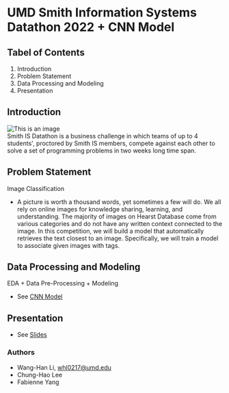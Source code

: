# UMD Smith Information Systems Datathon 2022 + CNN Model

## Tabel of Contents
 1. Introduction
 2. Problem Statement
 3. Data Processing and Modeling
 4. Presentation
 
## Introduction
![This is an image](https://i.imgur.com/SRVYtA1.png)<br>
Smith IS Datathon is a business challenge in which teams of up to 4 students', proctored by Smith IS members, compete against each other to solve a set of programming problems in two weeks long time span.

## Problem Statement
Image Classification
* A picture is worth a thousand words, yet sometimes a few will do. We all rely on online images for knowledge sharing, learning, and understanding. The majority of images on Hearst Database come from various categories and do not have any written context connected to the image. In this competition, we will build a model that automatically retrieves the text closest to an image. Specifically, we will train a model to associate given images with tags.

## Data Processing and Modeling
EDA + Data Pre-Processing + Modeling
* See [CNN Model](https://github.com/whl0217/UMD_IS_Datathon/blob/main/Image_Classification_Team%205.ipynb)

## Presentation
* See [Slides](https://github.com/whl0217/UMD_IS_Datathon/blob/main/Image_Classification_Team%205.pptx)

### Authors
* Wang-Han Li, whl0217@umd.edu<br>
* Chung-Hao Lee <br>
* Fabienne Yang <br>
